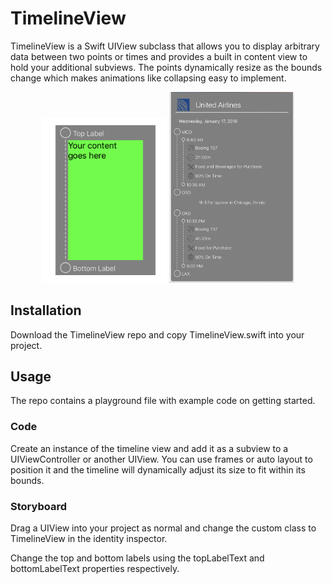 # TimelineView

TimelineView is a Swift UIView subclass that allows you to display arbitrary data between two points or times and provides a built in content view to hold your additional subviews. The points dynamically resize as the bounds change which makes animations like collapsing easy to implement.

<p align="center">
    <img src="./Screenshots/BasicExample.png" width="200">
    <img src="./Screenshots/NestedTimelineExample.png" width="200">
</p>

## Installation
Download the TimelineView repo and copy TimelineView.swift into your project.

## Usage

The repo contains a playground file with example code on getting started.

### Code
Create an instance of the timeline view and add it as a subview to a UIViewController or another UIView. You can use frames or auto layout to position it and the timeline will dynamically adjust its size to fit within its bounds.

### Storyboard
Drag a UIView into your project as normal and change the custom class to TimelineView in the identity inspector.

Change the top and bottom labels using the topLabelText and bottomLabelText properties respectively.
